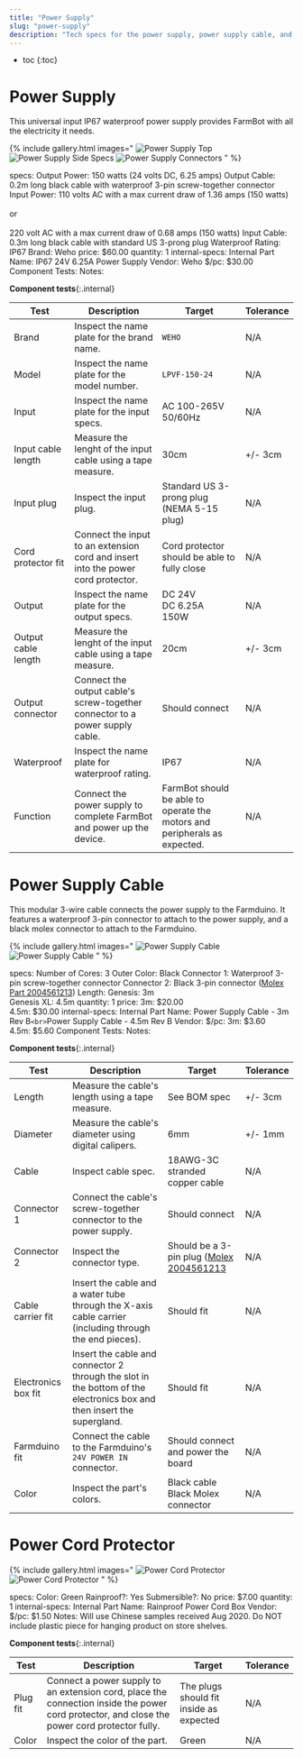 ```yaml
---
title: "Power Supply"
slug: "power-supply"
description: "Tech specs for the power supply, power supply cable, and power cord protector in FarmBot Genesis. Visit [our shop](http://shop.farm.bot) to purchase parts."
---
```


* toc
{:toc}

# Power Supply

This universal input IP67 waterproof power supply provides FarmBot with all the electricity it needs.

{% include gallery.html images="
![Power Supply Top](_images/power_supply_top.jpg)
![Power Supply Side Specs](_images/power_supply_side_specs.jpg)
![Power Supply Connectors](_images/power_supply_connectors.jpg)
" %}

specs:
  Output Power: 150 watts (24 volts DC, 6.25 amps)
  Output Cable: 0.2m long black cable with waterproof 3-pin screw-together connector
  Input Power: 110 volts AC with a max current draw of 1.36 amps (150 watts)<br><br>or<br><br>220 volt AC with a max current draw of 0.68 amps (150 watts)
  Input Cable: 0.3m long black cable with standard US 3-prong plug
  Waterproof Rating: IP67
  Brand: Weho
  price: $60.00
  quantity: 1
internal-specs:
  Internal Part Name: IP67 24V 6.25A Power Supply
  Vendor: Weho
  $/pc: $30.00
  Component Tests: 
  Notes: 

**Component tests**{:.internal}

|Test         |Description  |Target       |Tolerance    |
|-------------|-------------|-------------|-------------|
|Brand        |Inspect the name plate for the brand name.|`WEHO`|N/A
|Model        |Inspect the name plate for the model number.|`LPVF-150-24`|N/A
|Input        |Inspect the name plate for the input specs.|AC 100-265V<br>50/60Hz|N/A
|Input cable length|Measure the lenght of the input cable using a tape measure.|30cm|+/- 3cm
|Input plug   |Inspect the input plug.|Standard US 3-prong plug (NEMA 5-15 plug)|N/A
|Cord protector fit|Connect the input to an extension cord and insert into the power cord protector.|Cord protector should be able to fully close|N/A
|Output       |Inspect the name plate for the output specs.|DC 24V<br>DC 6.25A<br>150W|N/A
|Output cable length|Measure the lenght of the input cable using a tape measure.|20cm|+/- 3cm
|Output connector|Connect the output cable's screw-together connector to a power supply cable.|Should connect|N/A
|Waterproof   |Inspect the name plate for waterproof rating.|IP67|N/A
|Function     |Connect the power supply to complete FarmBot and power up the device.|FarmBot should be able to operate the motors and peripherals as expected.|N/A

# Power Supply Cable

This modular 3-wire cable connects the power supply to the Farmduino. It features a waterproof 3-pin connector to attach to the power supply, and a black molex connector to attach to the Farmduino.

{% include gallery.html images="
![Power Supply Cable](_images/power_supply_cable.jpg)
![Power Supply Cable](_images/power_supply_cable.jpg)
" %}

specs:
  Number of Cores: 3
  Outer Color: Black
  Connector 1: Waterproof 3-pin screw-together connector
  Connector 2: Black 3-pin connector ([Molex Part 2004561213](https://www.molex.com/molex/products/part-detail/crimp_housings/2004561213))
  Length: Genesis: 3m<br>Genesis XL: 4.5m
  quantity: 1
  price: 3m: $20.00<br>4.5m: $30.00
internal-specs:
  Internal Part Name: Power Supply Cable - 3m Rev B`<br>`Power Supply Cable - 4.5m Rev B
  Vendor: 
  $/pc: 3m: $3.60<br>4.5m: $5.60
  Component Tests: 
  Notes: 

**Component tests**{:.internal}

|Test         |Description  |Target       |Tolerance    |
|-------------|-------------|-------------|-------------|
|Length       |Measure the cable's length using a tape measure.|See BOM spec|+/- 3cm
|Diameter     |Measure the cable's diameter using digital calipers.|6mm|+/- 1mm
|Cable        |Inspect cable spec.|18AWG-3C stranded copper cable|N/A
|Connector 1  |Connect the cable's screw-together connector to the power supply.|Should connect|N/A
|Connector 2  |Inspect the connector type.|Should be a 3-pin plug ([Molex 2004561213](https://www.molex.com/molex/products/part-detail/crimp_housings/2004561213)|N/A
|Cable carrier fit|Insert the cable and a water tube through the X-axis cable carrier (including through the end pieces).|Should fit|N/A
|Electronics box fit|Insert the cable and connector 2 through the slot in the bottom of the electronics box and then insert the supergland.|Should fit|N/A
|Farmduino fit|Connect the cable to the Farmduino's `24V POWER IN` connector.|Should connect and power the board|N/A
|Color        |Inspect the part's colors.|Black cable<br>Black Molex connector|N/A

# Power Cord Protector

{% include gallery.html images="
![Power Cord Protector](_images/power_cord_protector_1.jpg)
![Power Cord Protector](_images/power_cord_protector_2.jpg)
" %}

specs:
  Color: Green
  Rainproof?: Yes
  Submersible?: No
  price: $7.00
  quantity: 1
internal-specs:
  Internal Part Name: Rainproof Power Cord Box
  Vendor: 
  $/pc: $1.50
  Notes: Will use Chinese samples received Aug 2020. Do NOT include plastic piece for hanging product on store shelves.

**Component tests**{:.internal}

|Test         |Description  |Target       |Tolerance    |
|-------------|-------------|-------------|-------------|
|Plug fit     |Connect a power supply to an extension cord, place the connection inside the power cord protector, and close the power cord protector fully.|The plugs should fit inside as expected|N/A
|Color        |Inspect the color of the part.|Green|N/A
